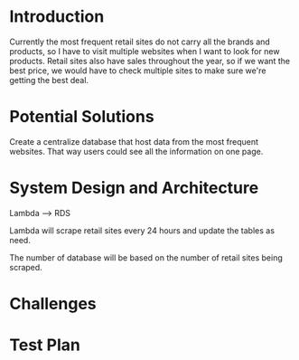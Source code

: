 # Introduction

Currently the most frequent retail sites do not carry all the brands and products, so I have to visit multiple websites when I want to look for new products.  Retail sites also have sales throughout the year, so if we want the best price, we would have to check multiple sites to make sure we're getting the best deal.

# Potential Solutions

Create a centralize database that host data from the most frequent websites.  That way users could see all the information on one page.

# System Design and Architecture
Lambda --> RDS

Lambda will scrape retail sites every 24 hours and update the tables as need. 

The number of database will be based on the number of retail sites being scraped.  

# Challenges

# Test Plan